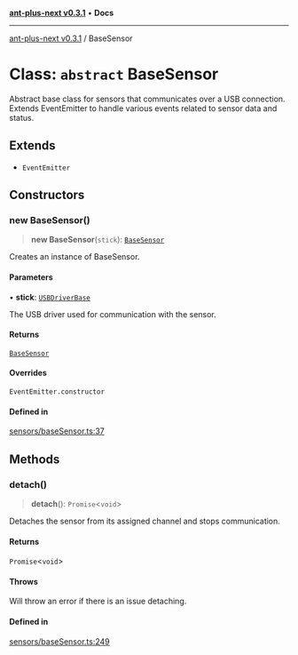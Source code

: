 [**ant-plus-next v0.3.1**](../README.md) • **Docs**

***

[ant-plus-next v0.3.1](../README.md) / BaseSensor

# Class: `abstract` BaseSensor

Abstract base class for sensors that communicates over a USB connection.
Extends EventEmitter to handle various events related to sensor data and status.

## Extends

- `EventEmitter`

## Constructors

### new BaseSensor()

> **new BaseSensor**(`stick`): [`BaseSensor`](BaseSensor.md)

Creates an instance of BaseSensor.

#### Parameters

• **stick**: [`USBDriverBase`](../interfaces/USBDriverBase.md)

The USB driver used for communication with the sensor.

#### Returns

[`BaseSensor`](BaseSensor.md)

#### Overrides

`EventEmitter.constructor`

#### Defined in

[sensors/baseSensor.ts:37](https://github.com/Benjamin-Stefan/ant-plus-next/blob/c9567bc41ed33c15275cf583dde1cd362dcbccff/src/sensors/baseSensor.ts#L37)

## Methods

### detach()

> **detach**(): `Promise`\<`void`\>

Detaches the sensor from its assigned channel and stops communication.

#### Returns

`Promise`\<`void`\>

#### Throws

Will throw an error if there is an issue detaching.

#### Defined in

[sensors/baseSensor.ts:249](https://github.com/Benjamin-Stefan/ant-plus-next/blob/c9567bc41ed33c15275cf583dde1cd362dcbccff/src/sensors/baseSensor.ts#L249)
